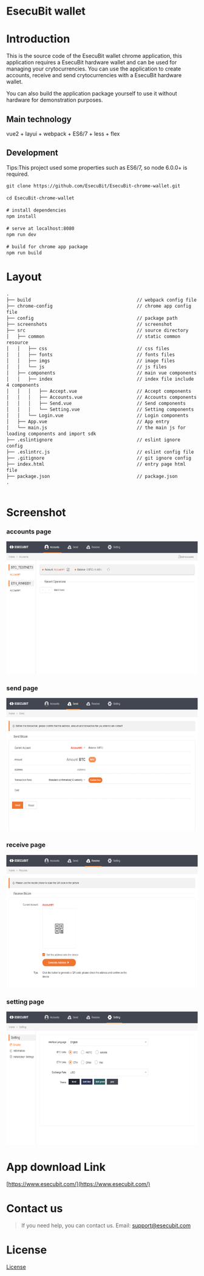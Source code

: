 # EsecuBit wallet

# Introduction

This is the source code of the EsecuBit wallet chrome application, this application requires a EsecuBit hardware wallet and can be used for managing your crytocurrencies. You can use the application to create accounts, receive and send crytocurrencies with a EsecuBit hardware wallet.

You can also  build the application package yourself to use it without hardware for demonstration purposes.



## Main technology

vue2 + layui + webpack + ES6/7 + less + flex

## Development

Tips:This project used some properties such as ES6/7, so node 6.0.0+ is required.

```
git clone https://github.com/EsecuBit/EsecuBit-chrome-wallet.git

cd EsecuBit-chrome-wallet

# install dependencies
npm install

# serve at localhost:8080
npm run dev

# build for chrome app package
npm run build

```


# Layout

```
.
├── build                                       // webpack config file
├── chrome-config                               // chrome app config file
├── config                                      // package path
├── screenshots                                 // screenshot
├── src                                         // source directory
│   ├── common                                  // static common resource
│   │   ├── css                                 // css files
│   │   ├── fonts                               // fonts files
│   │   ├── imgs                                // image files
│   │   └── js                                  // js files
│   ├── components                              // main vue components
│   │   ├── index                               // index file include 4 components
│   │   │   ├── Accept.vue                      // Accept components
│   │   │   ├── Accounts.vue                    // Accounts components
│   │   │   ├── Send.vue                        // Send components
│   │   │   └── Setting.vue                     // Setting components
│   │   └── Login.vue                           // Login components
│   ├── App.vue                                 // App entry
│   └── main.js                                 // the main js for loading components and import sdk
├── .eslintignore                               // eslint ignore config
├── .eslintrc.js                                // eslint config file
├── .gitignore                                  // git ignore config
├── index.html                                  // entry page html file
├── package.json                                // package.json
.


```


# Screenshot

### accounts page

<img src="https://github.com/EsecuBit/EsecuBit-chrome-wallet/blob/master/screenshots/accounts.png" width="600" height="350"/>

### send page

<img src="https://github.com/EsecuBit/EsecuBit-chrome-wallet/blob/master/screenshots/send.png" width="600" height="350"/>

### receive page

<img src="https://github.com/EsecuBit/EsecuBit-chrome-wallet/blob/master/screenshots/receive.png" width="600" height="350"/>

### setting page

<img src="https://github.com/EsecuBit/EsecuBit-chrome-wallet/blob/master/screenshots/setting.png" width="600" height="350"/>


# App download Link

[https://www.esecubit.com/](https://www.esecubit.com/)


# Contact us

> If you need help, you can contact us.
> Email: support@esecubit.com


# License

[License](https://github.com/EsecuBit/EsecuBit-chrome-wallet/blob/master/LICENSE)
